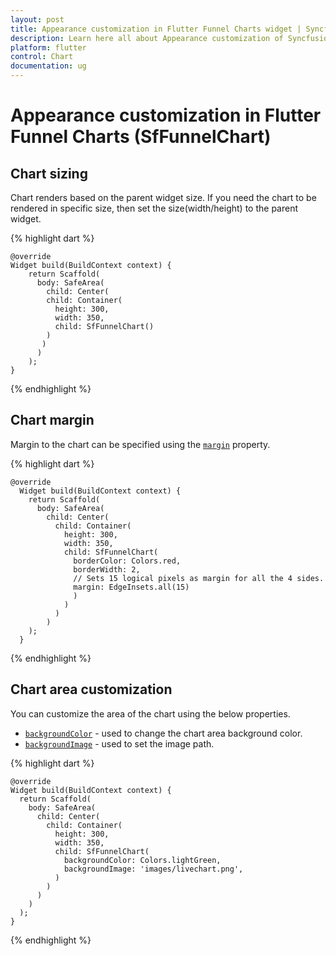 ```yaml
---
layout: post
title: Appearance customization in Flutter Funnel Charts widget | Syncfusion 
description: Learn here all about Appearance customization of Syncfusion Flutter Funnel Charts (SfFunnelChart) widget and more.
platform: flutter
control: Chart
documentation: ug
---
```


# Appearance customization in Flutter Funnel Charts (SfFunnelChart)

## Chart sizing

Chart renders based on the parent widget size. If you need the chart to be rendered in specific size, then set the size(width/height) to the parent widget.

{% highlight dart %} 

    @override
    Widget build(BuildContext context) {
        return Scaffold(
          body: SafeArea(
            child: Center(
            child: Container(
              height: 300,
              width: 350,
              child: SfFunnelChart()
            )
           )
          )
        );
    }

{% endhighlight %}

## Chart margin

Margin to the chart can be specified using the [`margin`](https://pub.dev/documentation/syncfusion_flutter_charts/latest/charts/SfFunnelChart/margin.html) property.

{% highlight dart %} 

    @override
      Widget build(BuildContext context) {
        return Scaffold(
          body: SafeArea(
            child: Center(
              child: Container(
                height: 300,
                width: 350,
                child: SfFunnelChart(
                  borderColor: Colors.red,
                  borderWidth: 2,
                  // Sets 15 logical pixels as margin for all the 4 sides.
                  margin: EdgeInsets.all(15)
                  )
                )
              )
            )
        );
      }

{% endhighlight %}

## Chart area customization

You can customize the area of the chart using the below properties.

* [`backgroundColor`](https://pub.dev/documentation/syncfusion_flutter_charts/latest/charts/SfFunnelChart/backgroundColor.html) - used to change the chart area background color.
* [`backgroundImage`](https://pub.dev/documentation/syncfusion_flutter_charts/latest/charts/SfFunnelChart/backgroundImage.html) - used to set the image path.

{% highlight dart %} 

    @override
    Widget build(BuildContext context) {
      return Scaffold(
        body: SafeArea(
          child: Center(
            child: Container(
              height: 300, 
              width: 350, 
              child: SfFunnelChart(
                backgroundColor: Colors.lightGreen,
                backgroundImage: 'images/livechart.png',
              )
            )
          )
        )
      );
    }

{% endhighlight %}
